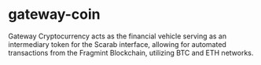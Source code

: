 # gateway-coin
Gateway Cryptocurrency acts as the financial vehicle serving as an intermediary token for the Scarab interface, allowing for automated transactions from the Fragmint Blockchain, utilizing BTC and ETH networks.
